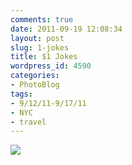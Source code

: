 ```yaml
---
comments: true
date: 2011-09-19 12:08:34
layout: post
slug: 1-jokes
title: $1 Jokes
wordpress_id: 4590
categories:
- PhotoBlog
tags:
- 9/12/11-9/17/11
- NYC
- travel
---
```


![](http://ryanfitzer.com/main/wp-content/uploads/2011/09/2011-09-16-at-09-41-18.jpg)

